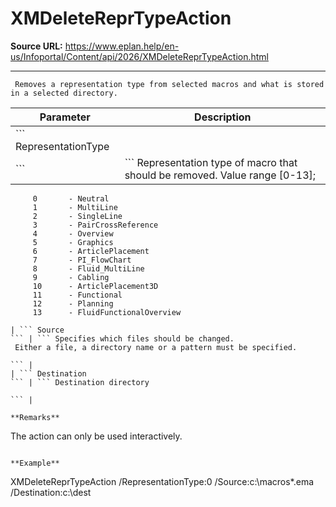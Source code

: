 # XMDeleteReprTypeAction

**Source URL:** https://www.eplan.help/en-us/Infoportal/Content/api/2026/XMDeleteReprTypeAction.html

---

```
 Removes a representation type from selected macros and what is stored in a selected directory.

```

| Parameter | Description |
| --- | --- |
| ``` RepresentationType
 ``` | ``` Representation type of macro that should be removed. Value range [0-13];
         0       - Neutral
         1       - MultiLine
         2       - SingleLine
         3       - PairCrossReference
         4       - Overview
         5       - Graphics
         6       - ArticlePlacement
         7       - PI_FlowChart
         8       - Fluid_MultiLine
         9       - Cabling
         10      - ArticlePlacement3D
         11      - Functional
         12      - Planning
         13      - FluidFunctionalOverview
  
 ``` |
| ``` Source
 ``` | ``` Specifies which files should be changed.
  Either a file, a directory name or a pattern must be specified.
  
 ``` |
| ``` Destination
 ``` | ``` Destination directory
  
 ``` |

**Remarks**

```
 The action can only be used interactively.

```

**Example**

```
  XMDeleteReprTypeAction /RepresentationType:0 /Source:c:\macros\*.ema /Destination:c:\dest

```